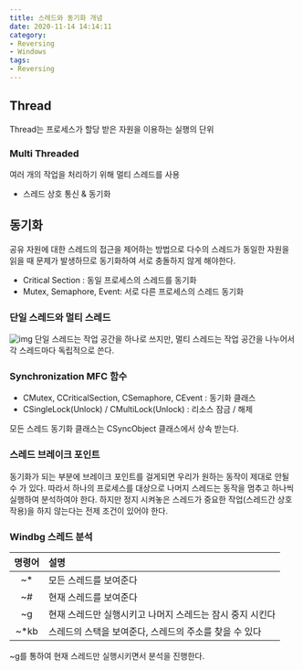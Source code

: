 ```yaml
---
title: 스레드와 동기화 개념
date: 2020-11-14 14:14:11
category: 
- Reversing
- Windows
tags:
- Reversing
---
```


## Thread

Thread는 프로세스가 할당 받은 자원을 이용하는 실행의 단위

### Multi Threaded

여러 개의 작업을 처리하기 위해 멀티 스레드를 사용
- 스레드 상호 통신 & 동기화


## 동기화

공유 자원에 대한 스레드의 접근을 제어하는 방법으로 다수의 스레드가 동일한 자원을 읽을 때 문제가 발생하므로 동기화하여 서로 충돌하지 않게 해야한다.
- Critical Section : 동일 프로세스의 스레드를 동기화
- Mutex, Semaphore, Event: 서로 다른 프로세스의 스레드 동기화

### 단일 스레드와 멀티 스레드

![img](/img/thread.PNG)
단일 스레드는 작업 공간을 하나로 쓰지만, 멀티 스레드는 작업 공간을 나누어서 각 스레드마다 독립적으로 쓴다.

### Synchronization MFC 함수

- CMutex, CCriticalSection, CSemaphore, CEvent : 동기화 클래스
- CSingleLock(Unlock) / CMultiLock(Unlock) : 리소스 잠금 / 해제

모든 스레드 동기화 클래스는 CSyncObject 클래스에서 상속 받는다.

### 스레드 브레이크 포인트

동기화가 되는 부분에 브레이크 포인트를 걸게되면 우리가 원하는 동작이 제대로 안될 수 가 있다. 따라서 하나의 프로세스를 대상으로 나머지 스레드는 동작을 멈추고 하나씩 실행하여 분석하여야 한다. 하지만 정지 시켜놓은 스레드가 중요한 작업(스레드간 상호작용)을 하지 않는다는 전제 조건이 있어야 한다.

### Windbg 스레드 분석

|명령어|설명|
|:---:|:---|
|~*|모든 스레드를 보여준다|
|~#|현재 스레드를 보여준다|
|~g|현재 스레드만 실행시키고 나머지 스레드는 잠시 중지 시킨다|
|~*kb|스레드의 스택을 보여준다, 스레드의 주소를 찾을 수 있다|

~g를 통하여 현재 스레드만 실행시키면서 분석을 진행한다.
